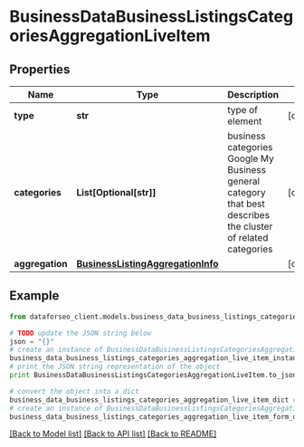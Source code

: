 # BusinessDataBusinessListingsCategoriesAggregationLiveItem


## Properties

Name | Type | Description | Notes
------------ | ------------- | ------------- | -------------
**type** | **str** | type of element | [optional] 
**categories** | **List[Optional[str]]** | business categories Google My Business general category that best describes the cluster of related categories | [optional] 
**aggregation** | [**BusinessListingAggregationInfo**](BusinessListingAggregationInfo.md) |  | [optional] 

## Example

```python
from dataforseo_client.models.business_data_business_listings_categories_aggregation_live_item import BusinessDataBusinessListingsCategoriesAggregationLiveItem

# TODO update the JSON string below
json = "{}"
# create an instance of BusinessDataBusinessListingsCategoriesAggregationLiveItem from a JSON string
business_data_business_listings_categories_aggregation_live_item_instance = BusinessDataBusinessListingsCategoriesAggregationLiveItem.from_json(json)
# print the JSON string representation of the object
print BusinessDataBusinessListingsCategoriesAggregationLiveItem.to_json()

# convert the object into a dict
business_data_business_listings_categories_aggregation_live_item_dict = business_data_business_listings_categories_aggregation_live_item_instance.to_dict()
# create an instance of BusinessDataBusinessListingsCategoriesAggregationLiveItem from a dict
business_data_business_listings_categories_aggregation_live_item_form_dict = business_data_business_listings_categories_aggregation_live_item.from_dict(business_data_business_listings_categories_aggregation_live_item_dict)
```
[[Back to Model list]](../README.md#documentation-for-models) [[Back to API list]](../README.md#documentation-for-api-endpoints) [[Back to README]](../README.md)


